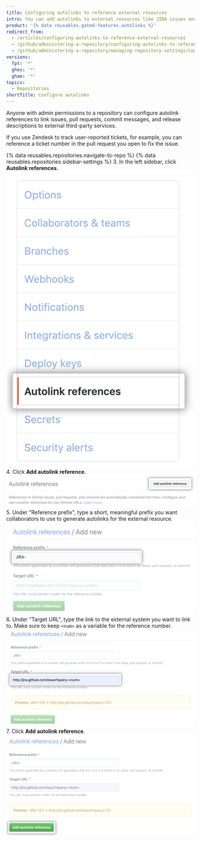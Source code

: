 ```yaml
---
title: Configuring autolinks to reference external resources
intro: You can add autolinks to external resources like JIRA issues and Zendesk tickets to help streamline your workflow.
product: '{% data reusables.gated-features.autolinks %}'
redirect_from:
  - /articles/configuring-autolinks-to-reference-external-resources
  - /github/administering-a-repository/configuring-autolinks-to-reference-external-resources
  - /github/administering-a-repository/managing-repository-settings/configuring-autolinks-to-reference-external-resources
versions:
  fpt: '*'
  ghes: '*'
  ghae: '*'
topics:
  - Repositories
shortTitle: Configure autolinks
---
```


Anyone with admin permissions to a repository can configure autolink references to link issues, pull requests, commit messages, and release descriptions to external third-party services.

If you use Zendesk to track user-reported tickets, for example, you can reference a ticket number in the pull request you open to fix the issue.

{% data reusables.repositories.navigate-to-repo %}
{% data reusables.repositories.sidebar-settings %}
3. In the left sidebar, click **Autolink references**. ![Autolink references tab in the left sidebar](/assets/images/help/repository/autolink-references-tab.png)
4. Click **Add autolink reference**. ![Button to fill out autolink reference information](/assets/images/help/repository/add-autolink-reference-details.png)
5. Under "Reference prefix", type a short, meaningful prefix you want collaborators to use to generate autolinks for the external resource. ![Field to type abbreviation for external system](/assets/images/help/repository/add-reference-prefix-field.png)
6. Under "Target URL", type the link to the external system you want to link to. Make sure to keep `<num>` as a variable for the reference number. ![Field to type URL to external system](/assets/images/help/repository/add-target-url-field.png)
7. Click **Add autolink reference**. ![Button to add autolink reference](/assets/images/help/repository/add-autolink-reference.png)
